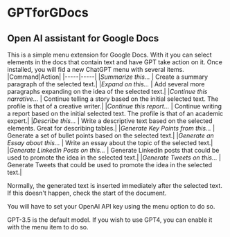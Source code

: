 # GPTforGDocs
## Open AI assistant for Google Docs
This is a simple menu extension for Google Docs. With it you can select elements in the docs that contain text and have GPT take action on it. Once installed, you will fid a new ChatGPT menu with several items.
|Command|Action|
|-----|-----|
|*Summarize this...* | Create a summary paragraph of the selected text.| 
|*Expand on this...* | Add several more paragraphs expanding on the idea of the selected text.|
|*Continue this narrative...* | Continue telling a story based on the initial selected text. The profile is that of a creative writer.|
|*Continue this report...* | Continue writing a report based on the initial selected text. The profile is that of an academic expert.|
|*Describe this...* | Write a descriptive text based on the selected elements. Great for describing tables.|
|*Generate Key Points from this...* | Generate a set of bullet points based on the selected text.|
|*Generate an Essay about this...* | Write an essay about the topic of the selected text.|
|*Generate LinkedIn Posts on this...* | Generate LinkedIn posts that could be used to promote the idea in the selected text.|
|*Generate Tweets on this...* | Generate Tweets that could be used to promote the idea in the selected text.|

Normally, the generated text is inserted immediately after the selected text. If this doesn't happen, check the start of the document.

You will have to set your OpenAI API key using the menu option to do so.

GPT-3.5 is the default model. If you wish to use GPT4, you can enable it with the menu item to do so.
